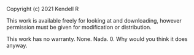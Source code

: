 Copyright (c) 2021 Kendell R

This work is available freely for looking at and downloading,
however permission must be given for modification or distribution.


This work has no warranty. None. Nada. 0. Why would you think it does anyway.
